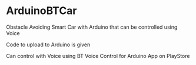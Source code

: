# ArduinoBTCar

Obstacle Avoiding Smart Car with Arduino that can be controlled using Voice

Code to upload to Arduino is given

Can control with Voice using BT Voice Control for Arduino App on PlayStore
